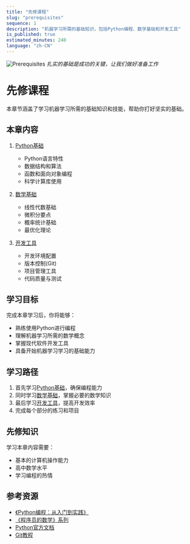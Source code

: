 ```yaml
---
title: "先修课程"
slug: "prerequisites"
sequence: 1
description: "机器学习所需的基础知识，包括Python编程、数学基础和开发工具"
is_published: true
estimated_minutes: 240
language: "zh-CN"
---
```


![Prerequisites](images/prerequisites-header.png)
*扎实的基础是成功的关键，让我们做好准备工作*

# 先修课程

本章节涵盖了学习机器学习所需的基础知识和技能，帮助你打好坚实的基础。

## 本章内容

1. [Python基础](python-basics.md)
   - Python语言特性
   - 数据结构和算法
   - 函数和面向对象编程
   - 科学计算库使用

2. [数学基础](math-basics.md)
   - 线性代数基础
   - 微积分要点
   - 概率统计基础
   - 最优化理论

3. [开发工具](development-tools.md)
   - 开发环境配置
   - 版本控制(Git)
   - 项目管理工具
   - 代码质量与测试

## 学习目标

完成本章学习后，你将能够：
- 熟练使用Python进行编程
- 理解机器学习所需的数学概念
- 掌握现代软件开发工具
- 具备开始机器学习学习的基础能力

## 学习路径

1. 首先学习[Python基础](python-basics.md)，确保编程能力
2. 同时学习[数学基础](math-basics.md)，掌握必要的数学知识
3. 最后学习[开发工具](development-tools.md)，提高开发效率
4. 完成每个部分的练习和项目

## 先修知识

学习本章内容需要：
- 基本的计算机操作能力
- 高中数学水平
- 学习编程的热情

## 参考资源

- [《Python编程：从入门到实践》](https://book.douban.com/subject/26829016/)
- [《程序员的数学》系列](https://book.douban.com/subject/19949020/)
- [Python官方文档](https://docs.python.org/)
- [Git教程](https://git-scm.com/book/zh/v2)
